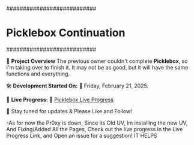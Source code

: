 ###########################
#   Picklebox Continuation   #
###########################

📌 **Project Overview**
The previous owner couldn't complete **Picklebox**, so I'm taking over to finish it. 
It may not be as good, but it will have the same functions and everything.

🛠 **Development Started On:**
📅 Friday, February 21, 2025.

🚀 **Live Progress:**
🔗 [Picklebox Live Progress](https://joaawd.github.io/picklebox/client/index.html)

📢 Stay tuned for updates & Please Like and Follow!

-As for now the Pr0xy is down, Since its Old UV, Im installing the new UV, And Fixing/Added All the Pages, 
Check out the live progress In the Live Progress Link, and Open an issue for a suggestion! IT HELPS
